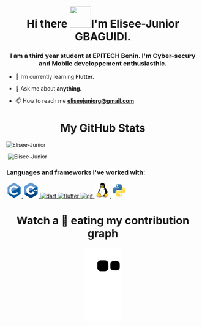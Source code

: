 <h1 align="center">Hi there <img src="https://github.com/mitul3737/mitul3737/blob/main/Wave.gif" height="55px" width="55px">I'm Elisee-Junior GBAGUIDI. </h1>
<h3 align="center">I am a third year student at EPITECH Benin. I'm Cyber-secury and Mobile developpement enthusiasthic.</h3>

- 🌱 I’m currently learning **Flutter.**


- 💬 Ask me about **anything.**

- 📫 How to reach me **eliseejuniorg@gmail.com**



<h1 align = 'Center'>My GitHub Stats</h1>
<p><img src="https://github-readme-stats.vercel.app/api/top-langs?username=Elisee-Junior&show_icons=true&locale=en&layout=compact" alt="Elisee-Junior" /></p>
<p>&nbsp;<img src="https://github-readme-stats.vercel.app/api?username=Elisee-Junior&show_icons=true&locale=en" alt="Elisee-Junior" /></p>
<p align="center">


<h3 align="left">Languages and frameworks I've worked with:</h3>
<p align="left"></a> <a href="https://www.cprogramming.com/" target="_blank"> <img src="https://raw.githubusercontent.com/devicons/devicon/master/icons/c/c-original.svg" alt="c" width="40" height="40"/> </a> <a href="https://www.w3schools.com/cpp/" target="_blank"> <img src="https://raw.githubusercontent.com/devicons/devicon/master/icons/cplusplus/cplusplus-original.svg" alt="cplusplus" width="40" height="40"/> </a> <a href="https://dart.dev" target="_blank"> <img src="https://www.vectorlogo.zone/logos/dartlang/dartlang-icon.svg" alt="dart" width="40" height="40"/> </a> <a href="https://flutter.dev" target="_blank"> <img src="https://www.vectorlogo.zone/logos/flutterio/flutterio-icon.svg" alt="flutter" width="40" height="40"/> </a> <a href="https://git-scm.com/" target="_blank"> <img src="https://www.vectorlogo.zone/logos/git-scm/git-scm-icon.svg" alt="git" width="40" height="40"/> </a> <a href="https://www.linux.org/" target="_blank"> <img src="https://raw.githubusercontent.com/devicons/devicon/master/icons/linux/linux-original.svg" alt="linux" width="40" height="40"/> </a> <a href="https://www.w3schools.com/python/" target="_blank"> <img src="https://raw.githubusercontent.com/devicons/devicon/master/icons/python/python-original.svg" alt="linux" width="40" height="40"/> </a></p>

<h1 align = 'Center'>Watch a 🐍 eating my contribution graph</h1>
<p align="center">
  <img src="https://github.com/Elisee-Junior/Elisee-Junior/blob/snake/github-contribution-grid-snake.svg" alt="snake"></center>
</p>
